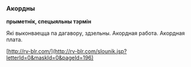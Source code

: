 ### Акордны
**прыметнік, спецыяльны тэрмін**

Які выконваецца па дагавору, здзельны. Акордная работа. Акордная плата.

<a rel="author">[http://rv-blr.com/](http://rv-blr.com/slounik.jsp?letterId=0&maskId=0&pageId=196)</a>
